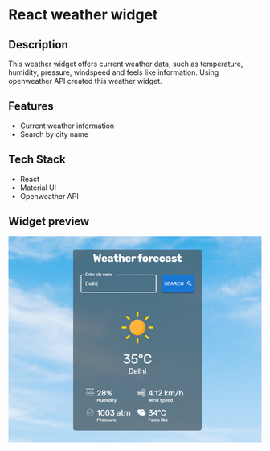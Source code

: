 # React weather widget

## Description

This weather widget offers current weather data, such as temperature, humidity, pressure, windspeed and feels like information. Using openweather API created this weather widget.


## Features

* Current weather information
* Search by city name


## Tech Stack

* React
* Material UI
* Openweather API


## Widget preview

![App Screenshot](./src/assets/app-preview.png)